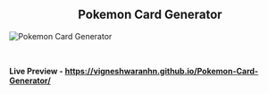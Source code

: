<h2 align = "center">Pokemon Card Generator</h2>

![Pokemon Card Generator](https://user-images.githubusercontent.com/122967566/213381434-49ae0e0d-f98f-4681-b94c-5440165adeac.png)

<br>

**Live Preview - https://vigneshwaranhn.github.io/Pokemon-Card-Generator/**
